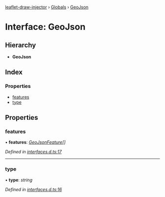 [leaflet-draw-injector](../README.md) › [Globals](../globals.md) › [GeoJson](geojson.md)

# Interface: GeoJson

## Hierarchy

* **GeoJson**

## Index

### Properties

* [features](geojson.md#features)
* [type](geojson.md#type)

## Properties

###  features

• **features**: *[GeoJsonFeature](geojsonfeature.md)[]*

*Defined in [interfaces.d.ts:17](https://github.com/OpenCIAg/Ngx-Leaflet-Draw-Injector/blob/fcb54a5/projects/ngx-leaflet-draw-injector/src/lib/interfaces.d.ts#L17)*

___

###  type

• **type**: *string*

*Defined in [interfaces.d.ts:16](https://github.com/OpenCIAg/Ngx-Leaflet-Draw-Injector/blob/fcb54a5/projects/ngx-leaflet-draw-injector/src/lib/interfaces.d.ts#L16)*
